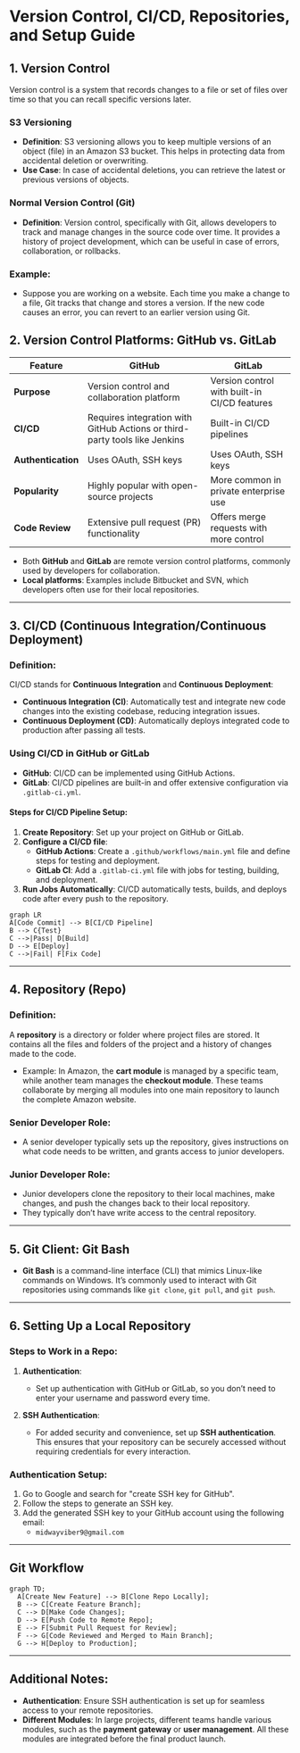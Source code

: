 # Version Control, CI/CD, Repositories, and Setup Guide

## 1. **Version Control**

Version control is a system that records changes to a file or set of files over time so that you can recall specific versions later.

### **S3 Versioning**

- **Definition**: S3 versioning allows you to keep multiple versions of an object (file) in an Amazon S3 bucket. This helps in protecting data from accidental deletion or overwriting.
- **Use Case**: In case of accidental deletions, you can retrieve the latest or previous versions of objects.

### **Normal Version Control (Git)**

- **Definition**: Version control, specifically with Git, allows developers to track and manage changes in the source code over time. It provides a history of project development, which can be useful in case of errors, collaboration, or rollbacks.

### **Example**:

- Suppose you are working on a website. Each time you make a change to a file, Git tracks that change and stores a version. If the new code causes an error, you can revert to an earlier version using Git.

## 2. **Version Control Platforms: GitHub vs. GitLab**

| Feature            | GitHub                                                       | GitLab                                       |
| ------------------ | ------------------------------------------------------------ | -------------------------------------------- |
| **Purpose**        | Version control and collaboration platform                   | Version control with built-in CI/CD features |
| **CI/CD**          | Requires integration with GitHub Actions or third-party tools like Jenkins | Built-in CI/CD pipelines                     |
| **Authentication** | Uses OAuth, SSH keys                                         | Uses OAuth, SSH keys                         |
| **Popularity**     | Highly popular with open-source projects                     | More common in private enterprise use        |
| **Code Review**    | Extensive pull request (PR) functionality                    | Offers merge requests with more control      |

- Both **GitHub** and **GitLab** are remote version control platforms, commonly used by developers for collaboration.
- **Local platforms**: Examples include Bitbucket and SVN, which developers often use for their local repositories.

---

## 3. **CI/CD (Continuous Integration/Continuous Deployment)**

### **Definition**:

CI/CD stands for **Continuous Integration** and **Continuous Deployment**:

- **Continuous Integration (CI)**: Automatically test and integrate new code changes into the existing codebase, reducing integration issues.
- **Continuous Deployment (CD)**: Automatically deploys integrated code to production after passing all tests.

### **Using CI/CD in GitHub or GitLab**

- **GitHub**: CI/CD can be implemented using GitHub Actions.
- **GitLab**: CI/CD pipelines are built-in and offer extensive configuration via `.gitlab-ci.yml`.

#### **Steps for CI/CD Pipeline Setup**:

1. **Create Repository**: Set up your project on GitHub or GitLab.
2. **Configure a CI/CD file**:
   - **GitHub Actions**: Create a `.github/workflows/main.yml` file and define steps for testing and deployment.
   - **GitLab CI**: Add a `.gitlab-ci.yml` file with jobs for testing, building, and deployment.
3. **Run Jobs Automatically**: CI/CD automatically tests, builds, and deploys code after every push to the repository.

```mermaid
graph LR
A[Code Commit] --> B[CI/CD Pipeline]
B --> C{Test}
C -->|Pass| D[Build]
D --> E[Deploy]
C -->|Fail| F[Fix Code]
```

---

## 4. **Repository (Repo)**

### **Definition**:

A **repository** is a directory or folder where project files are stored. It contains all the files and folders of the project and a history of changes made to the code.

- Example: In Amazon, the **cart module** is managed by a specific team, while another team manages the **checkout module**. These teams collaborate by merging all modules into one main repository to launch the complete Amazon website.

### **Senior Developer Role**:

- A senior developer typically sets up the repository, gives instructions on what code needs to be written, and grants access to junior developers.

### **Junior Developer Role**:

- Junior developers clone the repository to their local machines, make changes, and push the changes back to their local repository.
- They typically don’t have write access to the central repository.

---

## 5. **Git Client: Git Bash**

- **Git Bash** is a command-line interface (CLI) that mimics Linux-like commands on Windows. It’s commonly used to interact with Git repositories using commands like `git clone`, `git pull`, and `git push`.

---

## 6. **Setting Up a Local Repository**

### **Steps to Work in a Repo**:

1. **Authentication**:
   - Set up authentication with GitHub or GitLab, so you don’t need to enter your username and password every time.

2. **SSH Authentication**:
   - For added security and convenience, set up **SSH authentication**. This ensures that your repository can be securely accessed without requiring credentials for every interaction.

### **Authentication Setup**:

1. Go to Google and search for "create SSH key for GitHub".
2. Follow the steps to generate an SSH key.
3. Add the generated SSH key to your GitHub account using the following email:
   - `midwayviber9@gmail.com`

---

## **Git Workflow**

```mermaid
graph TD;
  A[Create New Feature] --> B[Clone Repo Locally];
  B --> C[Create Feature Branch];
  C --> D[Make Code Changes];
  D --> E[Push Code to Remote Repo];
  E --> F[Submit Pull Request for Review];
  F --> G[Code Reviewed and Merged to Main Branch];
  G --> H[Deploy to Production];
```

---

## Additional Notes:

- **Authentication**: Ensure SSH authentication is set up for seamless access to your remote repositories.
- **Different Modules**: In large projects, different teams handle various modules, such as the **payment gateway** or **user management**. All these modules are integrated before the final product launch.
